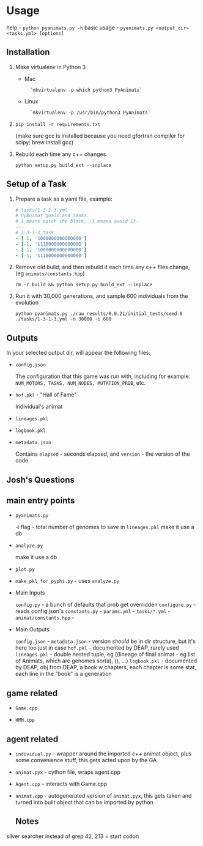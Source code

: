 Usage
==========

help - `python pyanimats.py -h`
basic usage - `pyanimats.py <output_dir> <tasks.yml> [options]`

Installation
--------------
1. Make virtualenv in Python 3
    * Mac

            `mkvirtualenv -p which python3 PyAnimats`

    * Linux

            `mkvirtualenv -p /usr/bin/python3 PyAnimats`

1. `pip install -r requirements.txt`

    (make sure gcc is installed because you need gfortran compiler for scipy: brew install gcc)

1. Rebuild each time any c++ changes

    `python setup.py build_ext --inplace`



Setup of a Task
-----------------

1. Prepare a task as a yaml file, example:
    ```yaml
    # tasks/1-3-1-3.yml
    # PyAnimat goals and tasks.
    # 1 means catch the block, -1 means avoid it.
    ---
    # 1-3-1-3 task.
    - [ 1, '1000000000000000']
    - [-1, '1110000000000000']
    - [ 1, '1000000000000000']
    - [-1, '1110000000000000']
    ```
    
1. Remove old build, and then rebuild it each time any c++ files change, (eg `animats/constants.hpp`)
    
    `rm -r build && python setup.py build_ext --inplace`

1. Run it with 30,000 generations, and sample 600 individuals from the evolution
   
    `python pyanimats.py ./raw_results/0.0.21/initial_tests/seed-0 ./tasks/1-3-1-3.yml -n 30000 -i 600`


Outputs
-------

In your selected output dir, will appear the following files:

* `config.json`

  The configuration that this game was run with, including for example: `NUM_MOTORS, TASKS, NUM_NODES, MUTATION_PROB`, etc.

* `hof.pkl` - "Hall of Fame"

    Individual's animat

* `lineages.pkl`


* `logbook.pkl`


* `metadata.json`

    Contains `elapsed` - seconds elapsed, and `version` - the version of the code


Josh's Questions
---------


main entry points
-------------------

* `pyanimats.py`

    -i flag - total number of genomes to save in `lineages.pkl`
    make it use a db
    
* `analyze.py`

    make it use a db

* `plot.py`
* `make_pkl_for_pyphi.py` - uses `analyze.py`



* Main Inputs

  `config.py` - a bunch of defaults that prob get overridden
  `configure.py` - reads config.json's
  `constants.py` - 
  `params.yml` - 
  `tasks/*.yml` - 
  `animat/constants.hpp` - 

* Main Outputs

  `config.json` - 
  `metadata.json` - version *should* be in dir structure, but it's here too just in case
  `hof.pkl` - documented by DEAP, rarely used
  `lineages.pkl` - double nested tuple, eg ((lineage of final animat - eg list of Animats, which are genomes sorta), (), ...)
  `logbook.pkl` - documented by DEAP, obj from DEAP, a book w chapters, each chapter is some stat, each line in the "book" is a generation




game related
-------------

* `Game.cpp`

* `HMM.cpp`


agent related
--------------


* `individual.py` - wrapper around the imported c++ animat object, plus some convenience stuff, this gets acted upon by the GA

* `animat.pyx` - cython file, wraps agent.cpp

* `Agent.cpp` - interacts with Game.cpp


* `animat.cpp` - autogenerated version of `animat.pyx`, this gets taken and turned into built object that can be imported by python

   
   Notes
   -------

silver searcher instead of grep
42, 213 = start codon
